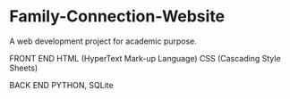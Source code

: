 # Family-Connection-Website

A web development project for academic purpose.

FRONT END
HTML (HyperText Mark-up Language) CSS (Cascading Style Sheets)

BACK END
PYTHON, SQLite


